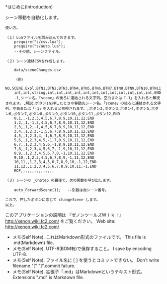 ﻿*はじめに(Introduction)

シーン移動を自動化します。

	使い方。

	（１）Luaファイルを読み込んでおきます。
		prequire("s/csv.lua");
		prequire("s/auto.lua");
		--その他、シーンファイル。

	（２）シーン遷移CSVを作成します。

		data/sceneChanges.csv

		（例）
		NO,SCENE,Expl,BTN1,BTN2,BTN3,BTN4,BTN5,BTN6,BTN7,BTN8,BTN9,BTN10,BTN11,BTN12,END
		int,int,string,int,int,int,int,int,int,int,int,int,int,int,int,END
		-1,シーン名。「scene」の後ろに連結される文字列。空白または「-1」を入れると無視されます。,解説,ボタン1を押したときの移動先シーン名。「scene」の後ろに連結される文字列。空白または「-1」を入れると無視されます。,ボタン2,ボタン3,ボタン4,ボタン5,ボタン6,ボタン7,ボタン8,ボタン9,ボタン10,ボタン11,ボタン12,END
		0,1,,-1,2,3,4,5,6,7,8,9,10,11,12,END
		1,2,,1,-1,3,4,5,6,7,8,9,10,11,12,END
		2,3,,1,2,-1,4,5,6,7,8,9,10,11,12,END
		3,4,,1,2,3,-1,5,6,7,8,9,10,11,12,END
		4,5,,1,2,3,4,-1,6,7,8,9,10,11,12,END
		5,6,,1,2,3,4,5,-1,7,8,9,10,11,12,END
		6,7,,1,2,3,4,5,6,-1,8,9,10,11,12,END
		7,8,,1,2,3,4,5,6,7,-1,9,10,11,12,END
		8,9,,1,2,3,4,5,6,7,8,-1,10,11,12,END
		9,10,,1,2,3,4,5,6,7,8,9,-1,11,12,END
		10,11,,1,2,3,4,5,6,7,8,9,10,-1,12,END
		11,12,,1,2,3,4,5,6,7,8,9,10,11,-1,END
		EOF,,,,,,,,,,,,,,,

	（３）シーンの _OnStep の最後で、次の関数を呼び出します。

		auto_ForwardScene(1);	--引数は自シーン番号。

	これで、押したボタンに応じて changeScene します。
	以上。






このアプリケーションの説明は 『ゼノンツールズＷｉｋｉ』 http://xenon.wiki.fc2.com/ をご覧ください。
Web site: http://xenon.wiki.fc2.com/

* メモ(Self Note). これはMarkdown形式のファイルです。 This file is .md(Markdown) file.
* メモ(Self Note). UTF-8(BOM有)で保存すること。 I save by encoding UTF-8.
* メモ(Self Note). ファイル名に [ ] を使うとコミットできない。 Don't write filename "[" "]".commit failure.
* メモ(Self Note). 拡張子「.md」はMarkdownというテキスト形式。 Extensions ".md" is Markdown file.
